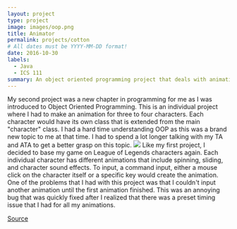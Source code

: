 ```yaml
---
layout: project
type: project
image: images/oop.png
title: Animator
permalink: projects/cotton
# All dates must be YYYY-MM-DD format!
date: 2016-10-30
labels:
  - Java
  - ICS 111
summary: An object oriented programming project that deals with animation based on mouse clicking.
---
```




My second project was a new chapter in programming for me as I was introduced to Object Oriented Programming. This is an individual project where I had to make an animation for three to four characters. Each character would have its own class that is extended from the main "character" class. I had a hard time understanding OOP as this was a brand new topic to me at that time. I had to spend a lot longer talking with my TA and ATA to get a better grasp on this topic.
<img class="ui image" src="{{ site.baseurl }}/images/animator.PNG">
Like my first project, I decided to base my game on League of Legends characters again. Each individual character has different animations that include spinning, sliding, and character sound effects. To input, a command input, either a mouse click on the character itself or a specific key would create the animation. One of the problems that I had with this project was that I couldn't input another animation until the first animation finished. This was an annoying bug that was quickly fixed after I realized that there was a preset timing issue that I had for all my animations. 

<a href="https://github.com/collinhw/Project2">Source</a>


